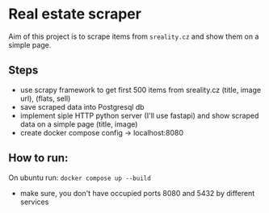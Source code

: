 # Real estate scraper

Aim of this project is to scrape items from `sreality.cz` and show them on a simple page.

## Steps
- use scrapy framework to get first 500 items from sreality.cz (title, image url), (flats, sell)
- save scraped data into Postgresql db
- implement siple HTTP python server (I'll use fastapi) and show scraped data on a simple page (title, image)
- create docker compose config -> localhost:8080 

## How to run:

On ubuntu run: ``` docker compose up --build ```
- make sure, you don't have occupied ports 8080 and 5432 by different services

